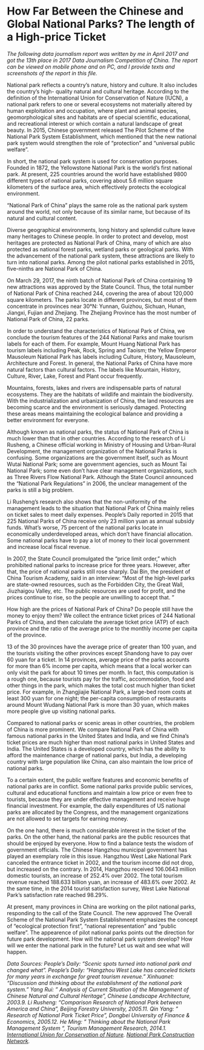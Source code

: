 # How Far Between the Chinese and Global National Parks? The length of a High-price Ticket

*The following data journalism report was written by me in April 2017 and got the 13th place in 2017 Data Journalism Competition of China. The report can be viewed on mobile phone and on PC, and I provide texts and screenshots of the report in this file.*

National park reflects a country’s nature, history and culture. It also includes the country’s high- quality natural and cultural heritage. According to the definition of the International Union for Conservation of Nature (IUCN), a national park refers to one or several ecosystems not materially altered by human exploitation and occupation, where plant and animal species, geomorphological sites and habitats are of special scientific, educational, and recreational interest or which contain a natural landscape of great beauty. In 2015, Chinese government released The Pilot Scheme of the National Park System Establishment, which mentioned that the new national park system would strengthen the role of “protection” and “universal public welfare”.

In short, the national park system is used for conservation purposes. Founded in 1872, the Yellowstone National Park is the world’s first national park. At present, 225 countries around the world have established 9800 different types of national parks, covering about 5.6 million square kilometers of the surface area, which effectively protects the ecological environment.

“National Park of China” plays the same role as the national park system around the world, not only because of its similar name, but because of its natural and cultural content.

Diverse geographical environments, long history and splendid culture leave many heritages to Chinese people. In order to protect and develop, most heritages are protected as National Park of China, many of which are also protected as national forest parks, wetland parks or geological parks. With the advancement of the national park system, these attractions are likely to turn into national parks. Among the pilot national parks established in 2015, five-ninths are National Park of China.

On March 29, 2017, the ninth batch of National Park of China containing 19 new attractions was approved by the State Council. Thus, the total number of National Park of China reached 244, covering the area of about 120,000 square kilometers. The parks locate in different provinces, but most of them concentrate in provinces near 30°N: Yunnan, Guizhou, Sichuan, Hunan, Jiangxi, Fujian and Zhejiang. The Zhejiang Province has the most number of National Park of China, 22 parks.

In order to understand the characteristics of National Park of China, we conclude the tourism features of the 244 National Parks and make tourism labels for each of them. For example, Mount Huang National Park has tourism labels including Peak, Rock, Spring and Taoism; the Yellow Emperor Mausoleum National Park has labels including Culture, History, Mausoleum, Architecture and Forest. In general, the National Parks of China have more natural factors than cultural factors. The labels like Mountain, History, Culture, River, Lake, Forest and Plant occur frequently.

Mountains, forests, lakes and rivers are indispensable parts of natural ecosystems. They are the habitats of wildlife and maintain the biodiversity. With the industrialization and urbanization of China, the land resources are becoming scarce and the environment is seriously damaged. Protecting these areas means maintaining the ecological balance and providing a better environment for everyone.

Although known as national parks, the status of National Park of China is much lower than that in other countries. According to the research of Li Rusheng, a Chinese official working in Ministry of Housing and Urban-Rural Development, the management organization of the National Parks is confusing. Some organizations are the government itself, such as Mount Wutai National Park; some are government agencies, such as Mount Tai National Park; some even don’t have clear management organizations, such as Three Rivers Flow National Park. Although the State Council announced the “National Park Regulations” in 2006, the unclear management of the parks is still a big problem.

Li Rusheng’s research also shows that the non-uniformity of the management leads to the situation that National Park of China mainly relies on ticket sales to meet daily expenses. People’s Daily reported in 2015 that 225 National Parks of China receive only 23 million yuan as annual subsidy funds. What’s worse, 75 percent of the national parks locate in economically underdeveloped areas, which don’t have financial allocation. Some national parks have to pay a lot of money to their local government and increase local fiscal revenue.

In 2007, the State Council promulgated the “price limit order,” which prohibited national parks to increase price for three years. However, after that, the price of national parks still rose sharply. Dai Bin, the president of China Tourism Academy, said in an interview: “Most of the high-level parks are state-owned resources, such as the Forbidden City, the Great Wall, Jiuzhaigou Valley, etc. The public resources are used for profit, and the prices continue to rise, so the people are unwilling to accept that. ”

How high are the prices of National Park of China? Do people still have the money to enjoy them? We collect the entrance ticket prices of 244 National Parks of China, and then calculate the average ticket price (ATP) of each province and the ratio of the average price to the monthly income per capita of the province.

13 of the 30 provinces have the average price of greater than 100 yuan, and the tourists visiting the other provinces except Shandong have to pay over 60 yuan for a ticket. In 14 provinces, average price of the parks accounts for more than 6% income per capita, which means that a local worker can only visit the park for about 10 times per month. In fact, this computation is a rough one, because tourists pay for the traffic, accommodation, food and other things in the park, which makes the total cost much higher than ticket price. For example, in Zhangjiajie National Park, a large-bed room costs at least 300 yuan for one night; the per-capita consumption of restaurants around Mount Wudang National Park is more than 30 yuan, which makes more people give up visiting national parks.

Compared to national parks or scenic areas in other countries, the problem of China is more prominent. We compare National Park of China with famous national parks in the United States and India, and we find China’s ticket prices are much higher than most national parks in United States and India. The United States is a developed country, which has the ability to afford the maintenance charge of national parks, but India, a developing country with large population like China, can also maintain the low price of national parks.

To a certain extent, the public welfare features and economic benefits of national parks are in conflict. Some national parks provide public services, cultural and educational functions and maintain a low price or even free to tourists, because they are under effective management and receive huge financial investment. For example, the daily expenditures of US national parks are allocated by the Congress, and the management organizations are not allowed to set targets for earning money.

On the one hand, there is much considerable interest in the ticket of the parks. On the other hand, the national parks are the public resources that should be enjoyed by everyone. How to find a balance tests the wisdom of government officials. The Chinese Hangzhou municipal government has played an exemplary role in this issue. Hangzhou West Lake National Park canceled the entrance ticket in 2002, and the tourism income did not drop, but increased on the contrary. In 2014, Hangzhou received 106.0643 million domestic tourists, an increase of 252.4% over 2002. The total tourism revenue reached 188.633 billion yuan, an increase of 483.6% over 2002. At the same time, in the 2014 tourist satisfaction survey, West Lake National Park’s satisfaction rate reached 98.29%.

At present, many provinces in China are working on the pilot national parks, responding to the call of the State Council. The new approved The Overall Scheme of the National Park System Establishment emphasizes the concept of “ecological protection first”, “national representation” and “public welfare”. The appearence of pilot national parks points out the direction for future park development. How will the national park system develop? How will we enter the national park in the future? Let us wait and see what will happen.

*Data Sources:*
*People’s Daily: “Scenic spots turned into national park and changed what”.*
*People’s Daily: “Hangzhou West Lake has canceled tickets for many years in exchange for great tourism revenue.”*
*Xinhuanet: “Discussion and thinking about the establishment of the national park system.”*
*Yang Rui: ” Analysis of Current Situation of the Management of Chinese Natural and Cultural Heritage”, Chinese Landscape Architecture, 2003.9.*
*Li Rusheng: “Comparison Research of National Park between America and China”, Beijing Forestry University, 2005.11.*
*Qin Yang: ” Research of National Park Ticket Price”, Dongbei University of Finance & Economics, 2005.12.*
*He Ming: ” Thinking about the National Park Management System “, Tourism Management Research, 2014.1.*
*[International Union for Conservation of Nature](https://www.iucn.org/).*
*[National Park Construction Network](http://www.forestry.gov.cn/Zhuanti/index/201408gjgyjs.html).*